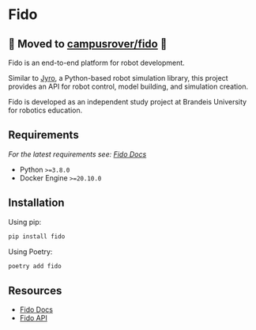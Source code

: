 # Fido

## 🚧 Moved to [campusrover/fido](https://github.com/campusrover/fido) 🚧

Fido is an end-to-end platform for robot development.

Similar to [Jyro](https://github.com/Calysto/jyro), a Python-based robot simulation library, this project provides an API for robot control, model building, and simulation creation.

Fido is developed as an independent study project at Brandeis University for robotics education.

## Requirements

*For the latest requirements see: [Fido Docs](https://hojulian.github.io/fido/docs/getting-started)*

- Python `>=3.8.0`
- Docker Engine `>=20.10.0`

## Installation

Using pip:

```bash
pip install fido
```

Using Poetry:

```bash
poetry add fido
```

## Resources

- [Fido Docs](https://hojulian.github.io/fido/)
- [Fido API](https://hojulian.github.io/fido/docs/reference/api)
